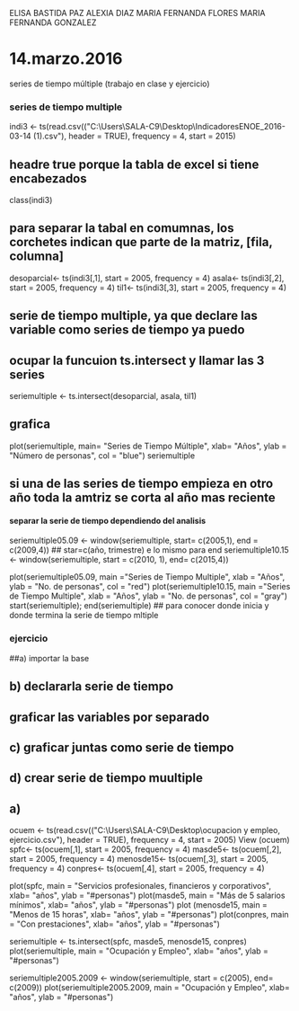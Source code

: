 ELISA BASTIDA
PAZ ALEXIA DIAZ
MARIA FERNANDA FLORES
MARIA FERNANDA GONZALEZ

# 14.marzo.2016
series de tiempo múltiple (trabajo en clase y ejercicio)

### series de tiempo multiple ###

indi3 <- ts(read.csv(("C:\\Users\\SALA-C9\\Desktop\\IndicadoresENOE_2016-03-14 (1).csv"), header = TRUE), frequency = 4, start = 2015)
## headre true porque la tabla de excel si tiene encabezados
class(indi3)
## para separar la tabal en comumnas, los corchetes indican que parte de la matriz, [fila, columna]
desoparcial<- ts(indi3[,1], start = 2005, frequency = 4)
asala<- ts(indi3[,2], start = 2005, frequency = 4)
til1<- ts(indi3[,3], start = 2005, frequency = 4)

## serie de tiempo multiple, ya que declare las variable como series de tiempo ya puedo
## ocupar la funcuion ts.intersect y llamar las 3 series
seriemultiple <- ts.intersect(desoparcial, asala, til1)
## grafica
plot(seriemultiple, main= "Series de Tiempo Múltiple", xlab= "Años", ylab = "Número de personas", col = "blue")
seriemultiple
## si una de las series de tiempo empieza en otro año toda la amtriz se corta al año mas reciente

#### separar la serie de tiempo dependiendo del analisis
seriemultiple05.09 <- window(seriemultiple, start= c(2005,1), end = c(2009,4)) ## star=c(año, trimestre) e lo mismo para end
seriemultiple10.15 <- window(seriemultiple, start = c(2010, 1), end= c(2015,4))

plot(seriemultiple05.09, main ="Series de Tiempo Multiple", xlab = "Años", ylab = "No. de personas", col = "red")
plot(seriemultiple10.15, main ="Series de Tiempo Multiple", xlab = "Años", ylab = "No. de personas", col = "gray")
start(seriemultiple); end(seriemultiple) ## para conocer donde inicia y donde termina la serie de tiempo mltiple

### ejercicio
##a) importar la base
## b) declararla serie de tiempo
## graficar las variables por separado
## c) graficar juntas como serie de tiempo
## d) crear serie de tiempo muultiple

## a)
ocuem <- ts(read.csv(("C:\\Users\\SALA-C9\\Desktop\\ocupacion y empleo, ejercicio.csv"), header = TRUE), frequency = 4, start = 2005)
View (ocuem)
spfc<- ts(ocuem[,1], start = 2005, frequency = 4)
masde5<- ts(ocuem[,2], start = 2005, frequency = 4)
menosde15<- ts(ocuem[,3], start = 2005, frequency = 4)
conpres<- ts(ocuem[,4], start = 2005, frequency = 4)

plot(spfc, main = "Servicios profesionales, financieros y corporativos", xlab= "años", ylab = "#personas")
plot(masde5, main = "Más de 5 salarios mínimos", xlab= "años", ylab = "#personas")
plot (menosde15, main = "Menos de 15 horas", xlab= "años", ylab = "#personas")
plot(conpres, main = "Con prestaciones", xlab= "años", ylab = "#personas")

seriemultiple <- ts.intersect(spfc, masde5, menosde15, conpres)
plot(seriemultiple, main = "Ocupación y Empleo", xlab= "años", ylab = "#personas")

seriemultiple2005.2009 <- window(seriemultiple, start = c(2005), end= c(2009))
plot(seriemultiple2005.2009, main = "Ocupación y Empleo", xlab= "años", ylab = "#personas")

